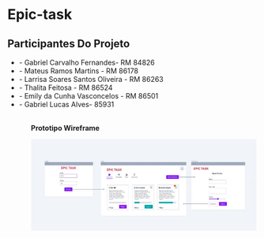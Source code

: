 # Epic-task

## Participantes Do Projeto

<ul>
  <li>- Gabriel Carvalho Fernandes- RM 84826</li>
  <li>- Mateus Ramos Martins - RM 86178</li>
  <li>- Larrisa Soares Santos Oliveira - RM 86263</li>
  <li>- Thalita Feitosa - RM 86524</li>
  <li>- Emily da Cunha Vasconcelos - RM 86501</li>
  <li>- Gabriel Lucas Alves- 85931</li>
<ul/>
<br/>
 <strong> Prototipo Wireframe </strong>
  
![EpicTask](https://github.com/CarvalhoGabriell/Epic-task/blob/main/epic_wireframe.jpg)






